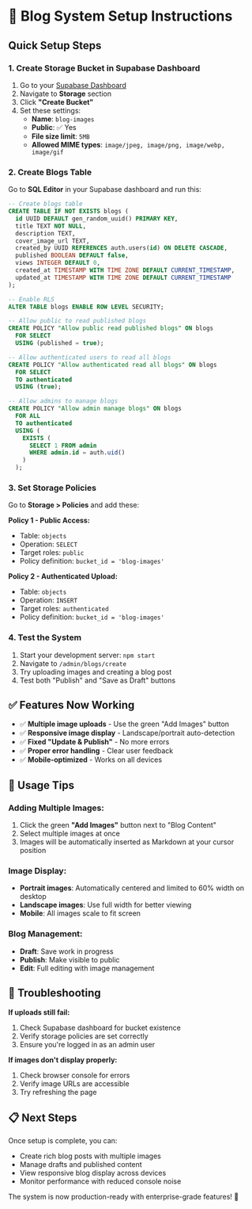 # 🚀 Blog System Setup Instructions

## Quick Setup Steps

### 1. **Create Storage Bucket in Supabase Dashboard**

1. Go to your [Supabase Dashboard](https://app.supabase.com)
2. Navigate to **Storage** section
3. Click **"Create Bucket"**
4. Set these settings:
   - **Name**: `blog-images`
   - **Public**: ✅ Yes
   - **File size limit**: `5MB`
   - **Allowed MIME types**: `image/jpeg, image/png, image/webp, image/gif`

### 2. **Create Blogs Table**

Go to **SQL Editor** in your Supabase dashboard and run this:

```sql
-- Create blogs table
CREATE TABLE IF NOT EXISTS blogs (
  id UUID DEFAULT gen_random_uuid() PRIMARY KEY,
  title TEXT NOT NULL,
  description TEXT,
  cover_image_url TEXT,
  created_by UUID REFERENCES auth.users(id) ON DELETE CASCADE,
  published BOOLEAN DEFAULT false,
  views INTEGER DEFAULT 0,
  created_at TIMESTAMP WITH TIME ZONE DEFAULT CURRENT_TIMESTAMP,
  updated_at TIMESTAMP WITH TIME ZONE DEFAULT CURRENT_TIMESTAMP
);

-- Enable RLS
ALTER TABLE blogs ENABLE ROW LEVEL SECURITY;

-- Allow public to read published blogs
CREATE POLICY "Allow public read published blogs" ON blogs
  FOR SELECT 
  USING (published = true);

-- Allow authenticated users to read all blogs
CREATE POLICY "Allow authenticated read all blogs" ON blogs
  FOR SELECT 
  TO authenticated
  USING (true);

-- Allow admins to manage blogs
CREATE POLICY "Allow admin manage blogs" ON blogs
  FOR ALL 
  TO authenticated
  USING (
    EXISTS (
      SELECT 1 FROM admin 
      WHERE admin.id = auth.uid()
    )
  );
```

### 3. **Set Storage Policies**

Go to **Storage > Policies** and add these:

**Policy 1 - Public Access:**
- Table: `objects`
- Operation: `SELECT`
- Target roles: `public`
- Policy definition: `bucket_id = 'blog-images'`

**Policy 2 - Authenticated Upload:**
- Table: `objects`  
- Operation: `INSERT`
- Target roles: `authenticated`
- Policy definition: `bucket_id = 'blog-images'`

### 4. **Test the System**

1. Start your development server: `npm start`
2. Navigate to `/admin/blogs/create`
3. Try uploading images and creating a blog post
4. Test both "Publish" and "Save as Draft" buttons

## ✅ Features Now Working

- ✅ **Multiple image uploads** - Use the green "Add Images" button
- ✅ **Responsive image display** - Landscape/portrait auto-detection
- ✅ **Fixed "Update & Publish"** - No more errors
- ✅ **Proper error handling** - Clear user feedback
- ✅ **Mobile-optimized** - Works on all devices

## 🎯 Usage Tips

### **Adding Multiple Images:**
1. Click the green **"Add Images"** button next to "Blog Content"
2. Select multiple images at once
3. Images will be automatically inserted as Markdown at your cursor position

### **Image Display:**
- **Portrait images**: Automatically centered and limited to 60% width on desktop
- **Landscape images**: Use full width for better viewing
- **Mobile**: All images scale to fit screen

### **Blog Management:**
- **Draft**: Save work in progress
- **Publish**: Make visible to public
- **Edit**: Full editing with image management

## 🔧 Troubleshooting

**If uploads still fail:**
1. Check Supabase dashboard for bucket existence
2. Verify storage policies are set correctly
3. Ensure you're logged in as an admin user

**If images don't display properly:**
1. Check browser console for errors
2. Verify image URLs are accessible
3. Try refreshing the page

## 📋 Next Steps

Once setup is complete, you can:
- Create rich blog posts with multiple images
- Manage drafts and published content
- View responsive blog display across devices
- Monitor performance with reduced console noise

The system is now production-ready with enterprise-grade features! 🎉 
